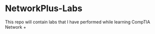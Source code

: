 # NetworkPlus-Labs
This repo will contain labs that I have performed while learning CompTIA Network +
